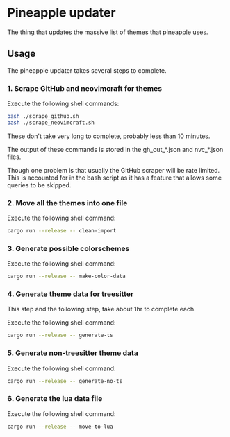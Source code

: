# Pineapple updater

The thing that updates the massive list of themes that pineapple uses.

## Usage

The pineapple updater takes several steps to complete.

### 1. Scrape GitHub and neovimcraft for themes

Execute the following shell commands:

```bash
bash ./scrape_github.sh
bash ./scrape_neovimcraft.sh
```

These don't take very long to complete, probably less than 10 minutes.

The output of these commands is stored in the gh_out\_\*.json and nvc\_\*.json files.

Though one problem is that usually the GitHub scraper will be rate limited. This is accounted for in the bash script as it has a feature that allows some queries to be skipped.

### 2. Move all the themes into one file

Execute the following shell command:

```bash
cargo run --release -- clean-import
```

### 3. Generate possible colorschemes

Execute the following shell command:

```bash
cargo run --release -- make-color-data
```

### 4. Generate theme data for treesitter

This step and the following step, take about 1hr to complete each.

Execute the following shell command:

```bash
cargo run --release -- generate-ts
```

### 5. Generate non-treesitter theme data

Execute the following shell command:

```bash
cargo run --release -- generate-no-ts
```

### 6. Generate the lua data file

Execute the following shell command:

```bash
cargo run --release -- move-to-lua
```
